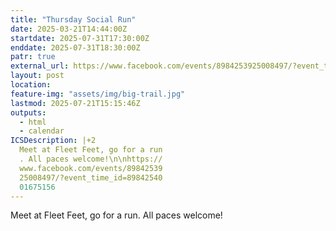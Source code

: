 ```yaml
---
title: "Thursday Social Run"
date: 2025-03-21T14:44:00Z
startdate: 2025-07-31T17:30:00Z
enddate: 2025-07-31T18:30:00Z
patr: true
external_url: https://www.facebook.com/events/8984253925008497/?event_time_id=8984254001675156
layout: post
location: 
feature-img: "assets/img/big-trail.jpg"
lastmod: 2025-07-21T15:15:46Z
outputs:
  - html
  - calendar
ICSDescription: |+2
  Meet at Fleet Feet, go for a run  . All paces welcome!\n\nhttps://  www.facebook.com/events/89842539  25008497/?event_time_id=89842540  01675156
---
```


Meet at Fleet Feet, go for a run. All paces welcome!<br>
  <br>
  
